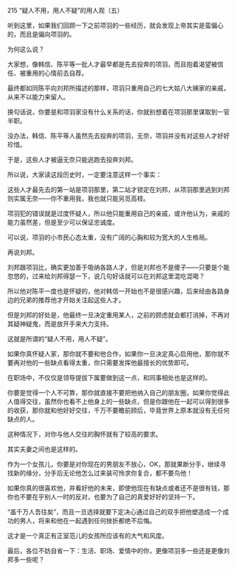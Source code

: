 215 “疑人不用，用人不疑”的用人观（五）



听到这里，如果我们回顾一下之前项羽的一些经历，就会发现上帝其实是蛮偏心的，而且是偏向项羽的。

为何这么说？

大家想，像韩信、陈平等一批人才最早都是先去投奔的项羽，而且抱着渴望被信任、被重用的心情前去自荐。

最终都如同陈平向刘邦所描述的那样，项羽只重用自己的七大姑八大姨家的亲戚，从来不以能力来留人。

换句话说，你要是和项羽家没有什么关系的话，你就别想着在项羽那里谋取到一官半职。

没办法，韩信、陈平等人虽然先去投奔的项羽，无奈，项羽并没有对这些人才好好珍惜。

于是，这些人才被逼无奈只能逃跑去投奔刘邦。



所以说，大家读这段历史时，一定要注意这样一个事实：

这些人才最先去的第一站是项羽那里，第二站才锁定在刘邦，从项羽那里逃到刘邦则实属无奈——你不重用我，我也就只能另觅高枝。

项羽犯的错误就是过度怀疑人，所以他只能重用自己的亲戚，或许他认为，亲戚的能力虽然差，但是至少可以保证忠诚度。

可以说，项羽的小市民心态太重，没有广阔的心胸和较为宽大的人生格局。



再说刘邦。

刘邦跟项羽比，确实更加善于吸纳各路人才，但是刘邦也不是傻子——只要是个能忽悠的，过来给刘邦得瑟一下，说几句好话就可以在刘邦这里混吃混喝？

所以他对陈平一度也是怀疑的，他对韩信一开始也不是很感兴趣，后来经由各路身边的兄弟的推荐他才开始关注起这些人才。

但是刘邦的好处是，他最终一旦决定重用某人，之前的顾虑就会都打消掉，不再对其疑神疑鬼，而是放开手来大力支持。

这就是所谓的“疑人不用，用人不疑”。



如果你真怀疑人家，那你就不要和他合作，如果你一旦决定真心启用他，那你就不要再对他的一些缺点看得太重，你只需要发挥他最擅长的优势即可。

在职场中，不仅仅是领导提拔下属要做到这一点，和同事相处也是这样的。

你要是觉得一个人不可靠，那你就直接不要把他纳入自己的朋友圈，如果你觉得此人值得交往，虽然你也看不上他身上的一些缺点，但是你跟他在一起可以得到很多的收获，那你就和他好好交往，千万不要瞻前顾后，毕竟世界上原本就没有无任何缺点的人。

这种情况下，对你与他人交往的胸怀就有了较高的要求。



其实夫妻之间也是这样的。

作为一个女孩儿，你要是对你现在的男朋友不放心，OK，那就果断分手，继续寻找新的缘分，分手后无论他怎么过来装可怜求你复合，都不要鸟他！

如果你真的很喜欢他，并看好他的未来，即使他现在有缺点或者还不是很有钱，那你也不要在乎别人一时的反对，也要为了自己的真爱好好的坚持一下。

“虽千万人吾往矣”，而且一旦选择就要下定决心通过自己的双手把他塑造成一个成功的男人，将来和他在一起遇到任何挫折都绝不后悔。

这才是一个真正有正室范儿的女孩所应该有的大气和风度。



最后，各位不妨自省一下：生活、职场、爱情中的你，更像项羽多一些还是更像刘邦多一些呢？

